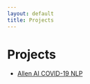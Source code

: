 ```yaml
---
layout: default
title: Projects
---
```


# Projects

- [Allen AI COVID-19 NLP](/projects/allen-ai-nlp/) <!-- mkaymck.github.io/allen-ai-nlp.md -->
